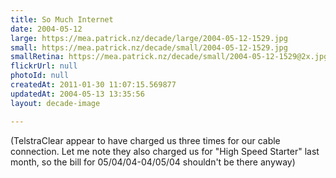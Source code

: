 ```yaml
---
title: So Much Internet
date: 2004-05-12
large: https://mea.patrick.nz/decade/large/2004-05-12-1529.jpg
small: https://mea.patrick.nz/decade/small/2004-05-12-1529.jpg
smallRetina: https://mea.patrick.nz/decade/small/2004-05-12-1529@2x.jpg
flickrUrl: null
photoId: null
createdAt: 2011-01-30 11:07:15.569877
updatedAt: 2004-05-13 13:35:56
layout: decade-image

---
```

(TelstraClear appear to  have charged us three times for our cable connection. Let me note they also charged us for "High Speed Starter" last month, so the bill for 05/04/04-04/05/04 shouldn't be there anyway)
